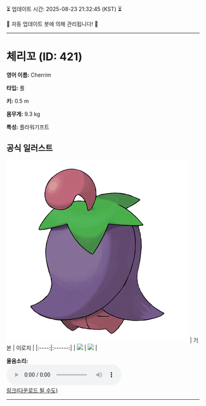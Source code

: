 
⏳ 업데이트 시간: 2025-08-23 21:32:45 (KST) ⏳

🤖 자동 업데이트 봇에 의해 관리됩니다! 🤖

---

# 체리꼬 (ID: 421)
**영어 이름:** Cherrim

**타입:** 풀

**키:** 0.5 m

**몸무게:** 9.3 kg

**특성:** 플라워기프트

## 공식 일러스트
![](https://raw.githubusercontent.com/PokeAPI/sprites/master/sprites/pokemon/other/official-artwork/421.png)
| 기본 | 이로치 |
|:----:|:------:|
| <img src="http://play.pokemonshowdown.com/sprites/ani/cherrim.gif" width="200"> | <img src="http://play.pokemonshowdown.com/sprites/ani-shiny/cherrim.gif" width="200"> |

**울음소리:**<br><audio controls src="https://raw.githubusercontent.com/PokeAPI/cries/main/cries/pokemon/latest/421.ogg"></audio><br> [링크(다운로드 될 수도)](https://raw.githubusercontent.com/PokeAPI/cries/main/cries/pokemon/latest/421.ogg)


---
